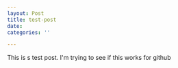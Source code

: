 ```yaml
---
layout: Post
title: test-post
date: 
categories: ''

---
```

This is s test post.  I'm trying to see if this works for github